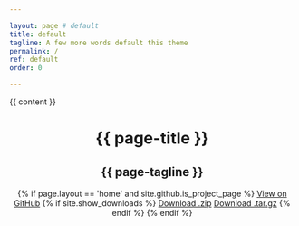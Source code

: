 ```yaml
---

layout: page # default
title: default
tagline: A few more words default this theme
permalink: /
ref: default
order: 0

---
```

 <div>
    {{ content }}
<header class="page-header">
  <h1 class="project-name">{{ page-title }}</h1>
      <h2 class="project-tagline">{{ page-tagline }}</h2>
      {% if page.layout == 'home' and site.github.is_project_page %}
          <a href="{{ site.github.repository_url }}" class="btn">View on GitHub</a>
        {% if site.show_downloads %}
          <a href="{{ site.github.zip_url }}" class="btn">Download .zip</a>
          <a href="{{ site.github.tar_url }}" class="btn">Download .tar.gz</a>
        {% endif %}
      {% endif %}
</header>
</div>

